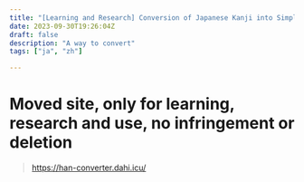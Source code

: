 ```yaml
---
title: "[Learning and Research] Conversion of Japanese Kanji into Simplified and Traditional Chinese Characters"
date: 2023-09-30T19:26:04Z
draft: false
description: "A way to convert"
tags: ["ja", "zh"]

---
```

# Moved site, only for learning, research and use, no infringement or deletion
> https://han-converter.dahi.icu/